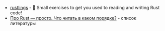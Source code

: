 - [rustlings](https://github.com/rust-lang/rustlings) - 🦀 Small exercises to get you used to reading and writing Rust code!
- [Про Rust — просто. Что читать в каком порядке?](https://habr.com/ru/companies/bitrix/articles/878912/) - список литературы